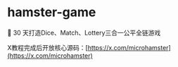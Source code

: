 # hamster-game
🚀 30 天打造Dice、Match、Lottery三合一公平全链游戏

X教程完成后开放核心源码：[https://x.com/microhamster](https://x.com/microhamster)
